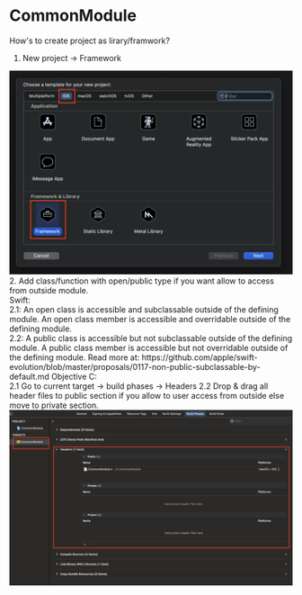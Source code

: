 # CommonModule
How's to create project as lirary/framwork?
1. New project -> Framework
<img src= "https://github.com/wata-chinhtran/CommonModule/blob/master/create_framework_ex.png" />
2. Add class/function with open/public type if you want allow to access from outside module.</br>
    Swift:</br>
    2.1: An open class is accessible and subclassable outside of the defining module. An open class member is accessible and overridable outside of the defining module.</br>
    2.2: A public class is accessible but not subclassable outside of the defining module. A public class member is accessible but not overridable outside of the defining module.
    Read more at: https://github.com/apple/swift-evolution/blob/master/proposals/0117-non-public-subclassable-by-default.md
    Objective C: </br>
    2.1 Go to current target -> build phases -> Headers
    2.2 Drop & drag all header files to public section if you allow to user access from outside else move to private section.
    <img src= "https://github.com/wata-chinhtran/CommonModule/blob/master/public_file_objective_c.png" />
